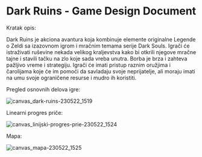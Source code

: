 # Dark Ruins - Game Design Document

Kratak opis:

Dark Ruins je akciona avantura koja kombinuje elemente originalne Legende o Zeldi sa izazovnom igrom i mračnim temama serije Dark Souls. Igrači će istraživati ruševine nekada velikog kraljevstva kako bi otkrili njegove mračne tajne i stavili tačku na zlo koje sada vreba unutra.
Borba je brza i zahteva pažljivo vreme i strategiju. Igrači će imati pristup raznim oružjima i čarolijama koje će im pomoći da savladaju svoje neprijatelje, ali moraju imati na umu svoje ograničene resurse i mudro ih koristiti.

Pregled osnovnih delova igre:

![canvas_dark-ruins-230522_1519](https://github.com/Petar-Matijevic/DarkRuins/assets/63779067/c531c040-aef3-4acb-8d63-e21ed3f68e8e)


Linearni progres priče:

![canvas_linijski-progres-prie-230522_1524](https://github.com/Petar-Matijevic/DarkRuins/assets/63779067/5c5447d2-46ae-4b63-9168-fcd4719c40c9)


Mapa:

![canvas_mapa-230522_1525](https://github.com/Petar-Matijevic/DarkRuins/assets/63779067/87b7896f-7b83-485b-af28-992a957ac52f)


